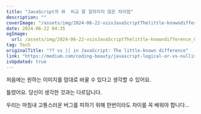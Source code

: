 ```yaml
---
title: "JavaScript의 와  비교 잘 알려지지 않은 차이점"
description: ""
coverImage: "/assets/img/2024-06-22-vsinJavaScriptThelittle-knowndifference_0.png"
date: 2024-06-22 04:35
ogImage: 
  url: /assets/img/2024-06-22-vsinJavaScriptThelittle-knowndifference_0.png
tag: Tech
originalTitle: "?? vs || in JavaScript: The little-known difference"
link: "https://medium.com/coding-beauty/javascript-logical-or-vs-nullish-coalescing-operator-6c711b08d583"
isUpdated: true
---
```





처음에는 원하는 이미지를 맘대로 바꿀 수 있다고 생각할 수 있어요. 

틀렸어요. 당신이 생각한 것과는 다르답니다.

<div class="content-ad"></div>

우리는 마침내 고통스러운 버그를 피하기 위해 한번이라도 차이를 꼭 배워야 합니다…